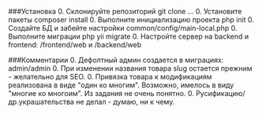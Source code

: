 ###Установка
0. Склонируйте репозиторий git clone ...
0. Установите пакеты composer install
0. Выполните инициализацию проекта php init
0. Создайте БД и забейте настройки common/config/main-local.php
0. Выполните миграции php yii migrate
0. Настройте сервер на backend и frontend: /frontend/web и /backend/web

###Комментарии
0. Дефолтный админ создается в миграциях: admin/admin
0. При изменении названия товара slug остается прежним - желательно для SEO.
0. Привязка товара к модификациям реализована в виде "один ко многим". Возможно, имелось в виду "многие ко многоим". Из задания не очень понятно.
0. Русификацию/др.украшательства не делал - думаю, ни к чему. 